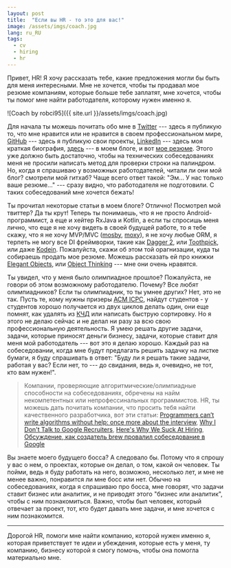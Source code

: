 ```yaml
---
layout: post
title:  "Если вы HR - то это для вас!"
image: /assets/imgs/coach.jpg
lang: ru_RU
tags:
  - cv
  - hiring
  - hr
---
```


Привет, HR! Я хочу рассказать тебе, какие предложения могли бы быть для меня интересными.
Мне не хочется, чтобы ты продавал мое резюме компаниям, которые больше тебе заплатят, мне 
хочется, чтобы ты помог мне найти работодателя, которому нужен именно я.

![Coach by robci95]({{ site.url }}/assets/imgs/coach.jpg)

<!--more-->

Для начала ты можешь почитать обо мне в [Twitter](https://twitter.com/nikialeksey) --- здесь
я публикую то, что мне нравится или не нравится в своем профессиональном мире,
[GitHub](https://github.com/nikialeksey) --- здесь я публикую свои проекты, 
[LinkedIn](https://www.linkedin.com/in/nikialeksey) --- здесь моя краткая биография, 
[здесь](https://nikialeksey.com) --- в моем блоге, и вот [мое резюме](https://www.nikialeksey.com/cv).
Этого уже должно быть достаточно, чтобы на технических собеседованиях меня не просили написать метод для проверки 
строки на палиндром. Но, когда я спрашиваю у возможных работодателей, читали ли они мой блог? смотрели мой 
гитхаб? Чаще всего ответ такой: "Эм... У нас только ваше резюме..." --- сразу видно, что 
работодателя не подготовили. С таких собеседований мне хочется бежать!

Ты прочитал некоторые статьи в моем блоге? Отлично! Посмотрел мой твиттер? Да ты крут!
Теперь ты понимаешь, что я не просто Android-программист, а еще и хейтер RxJava и Kotlin,
а если ты спросишь меня лично, что еще я не хочу видеть в своей будущей работе, то я тебе
скажу, что я не хочу MVP/MVC ([mosby](https://github.com/sockeqwe/mosby), 
[moxy](https://github.com/Arello-Mobile/Moxy)), я не хочу любые ORM, я терпеть не могу все DI 
фреймворки, такие как [Dagger 2](https://google.github.io/dagger/), или [Toothpick](https://github.com/stephanenicolas/toothpick),
или даже [Kodein](http://kodein.org/Kodein-DI/). Пожалуйста, скажи об этом той орагнизации, 
куда ты собираешь продать мое резюме. Можешь рассказать ей про книжки [Elegant Objects](http://www.yegor256.com/elegant-objects.html),
или [Object Thinking](http://davewest.us/product/object-thinking/) --- мне они очень 
нравятся.

Ты увидел, что у меня было олимпиадное прошлое? Пожалуйста, не говори об этом возможному 
работодателю. Почему? Все любят олимпиадников? Если ты олимпиадник, то ты умнее других?
Нет, это не так. Пусть те, кому нужны призеры [ACM ICPC](https://icpc.baylor.edu/), найдут
студентов - у студентов хорошо получается из двух циклов делать один, они еще помнят, как
удалять из [КЧД](https://en.wikipedia.org/wiki/Red%E2%80%93black_tree) или написать быструю сортировку. 
Но я этого не делаю сейчас и не делал ни разу за 
всю свою профессиональную деятельность. Я умею решать другие задачи, задачи, которые приносят деньги
бизнесу, задачи, которые ставит для меня мой работодатель --- вот это я делаю хорошо.
Каждый раз на собеседовании, когда мне будут предлагать решить задачку на листке бумаги,
я буду спрашивать в ответ: "Буду ли я решать такие задачи, работая у вас? Если нет, то
--- до свидания, ведь я, очевидно, не тот, кто вам нужен!". 

> Компании, проверяющие алгоритмические/олимпиадные способности на 
собеседованиях, обречены на найм некомпетентных или непрофессинальных программистов. HR, ты можешь 
дать почитать компании, что просить тебя найти качественного разработчика, вот эти статьи:
[Programmers can’t write algorithms without help: once more about the interview](http://www.queworx.com/2019/11/04/programmers-cant-write-algorithms-without-help-again-about-the-interview-again/),
[Why I Don't Talk to Google Recruiters](https://www.yegor256.com/2017/02/21/say-no-to-google-recruiters.html),
[Here's Why We Suck At Hiring](https://www.businessinsider.com/i-was-a-googler-and-boy-did-we-suck-at-hiring-2011-5),
[Обсуждение, как создатель brew провалил собеседование в Google](https://news.ycombinator.com/item?id=9695102)

Вы знаете моего будущего босса? А следовало бы. Потому что я спрошу у вас о нем,
о проектах, которые он делал, о том, какой он человек. Ты пойми, ведь я буду работать на него,
возможно, несколько лет, и мне не менее важно, понравится ли мне босс или нет.
Обычно на собеседованиях, когда я спрашиваю про босса, мне говорят, что задачи ставит бизнес 
или аналитик, и не приводят этого "бизнес или аналитик", чтобы с ним познакомиться.
Важно, чтобы был человек, который отвечает за проект, тот, кто будет давать мне задачи,
и мне хочется с ним познакомится.

---

Дорогой HR, помоги мне найти компанию, которой нужен именно я, которая приветствует
те идеи и убеждения, которые есть у меня, ту компанию, бизнесу которой я смогу 
помочь, чтобы она помогла материально мне.



